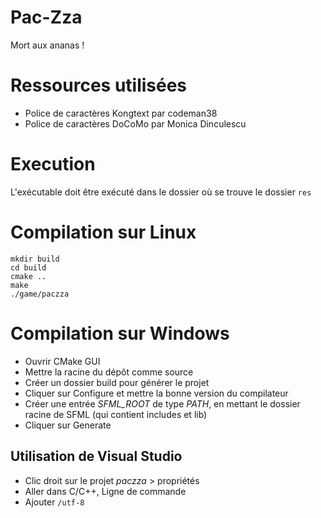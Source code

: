 # Pac-Zza

Mort aux ananas !

# Ressources utilisées
- Police de caractères Kongtext par codeman38
- Police de caractères DoCoMo par Monica Dinculescu

# Execution
L'exécutable doit être exécuté dans le dossier où se trouve le dossier `res`  

# Compilation sur Linux
```commandline
mkdir build
cd build
cmake ..
make
./game/paczza
```

# Compilation sur Windows
- Ouvrir CMake GUI
- Mettre la racine du dépôt comme source
- Créer un dossier build pour générer le projet
- Cliquer sur Configure et mettre la bonne version du compilateur
- Créer une entrée _SFML_ROOT_ de type _PATH_, en mettant le dossier racine de SFML (qui contient includes et lib)
- Cliquer sur Generate

## Utilisation de Visual Studio
- Clic droit sur le projet _paczza_ > propriétés
- Aller dans C/C++, Ligne de commande
- Ajouter `/utf-8`